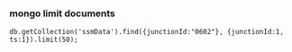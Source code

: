### mongo limit documents







```
db.getCollection('ssmData').find({junctionId:"0602"}, {junctionId:1, ts:1}).limit(50);
```
